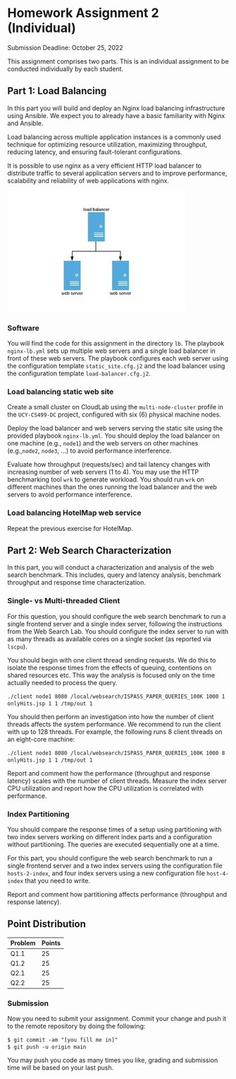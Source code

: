 # Homework Assignment 2 (Individual)

Submission Deadline: October 25, 2022

This assignment comprises two parts. This is an individual assignment to be conducted individually by each student.

## Part 1: Load Balancing

In this part you will build and deploy an Nginx load balancing infrastructure using Ansible. 
We expect you to already have a basic familiarity with Nginx and Ansible. 

Load balancing across multiple application instances is a commonly used technique for optimizing resource utilization, maximizing throughput, reducing latency, and ensuring fault-tolerant configurations.

It is possible to use nginx as a very efficient HTTP load balancer to distribute traffic to several application servers and to improve performance, scalability and reliability of web applications with nginx.

![load balancer](figures/lb.jpg)

### Software 

You will find the code for this assignment in the directory `lb`. 
The playbook `nginx-lb.yml` sets up multiple web servers and a single load balancer in front of these web servers. 
The playbook configures each web server using the configuration template `static_site.cfg.j2` and 
the load balancer using the configuration template `load-balancer.cfg.j2`.

### Load balancing static web site

Create a small cluster on CloudLab using the `multi-node-cluster` profile in the `UCY-CS499-DC` project, configured with six (6) physical machine nodes.

Deploy the load balancer and web servers serving the static site using the provided playbook `nginx-lb.yml`. 
You should deploy the load balancer on one machine (e.g., `node1`) and the web servers on other machines (e.g.,`node2`, `node3`, ...) to avoid performance interference.

Evaluate how throughput (requests/sec) and tail latency changes with increasing number of web servers (1 to 4).
You may use the HTTP benchmarking tool `wrk` to generate workload.
You should run `wrk` on different machines than the ones running the load balancer and the web servers to avoid performance interference.

### Load balancing HotelMap web service

Repeat the previous exercise for HotelMap.

## Part 2: Web Search Characterization

In this part, you will conduct a characterization and analysis of the web search benchmark. This includes, query and latency analysis, benchmark throughput and response time characterization.

### Single- vs Multi-threaded Client

For this question, you should configure the web search benchmark to run a single frontend server and a single index server, following the instructions from the Web Search Lab. You should configure the index server to run with as many threads as available cores on a single socket (as reported via `lscpu`).

You should begin with one client thread sending requests. We do this to isolate the response times from the effects of queuing, contentions on shared resources etc. This way the analysis is focused only on the time actually needed to process the query.

```
./client node1 8080 /local/websearch/ISPASS_PAPER_QUERIES_100K 1000 1 onlyHits.jsp 1 1 /tmp/out 1
```

You should then perform an investigation into how the number of client threads affects the system performance. We recommend to run the client with up to 128 threads. For example, the following runs 8 client threads on an eight-core machine:

```
./client node1 8080 /local/websearch/ISPASS_PAPER_QUERIES_100K 1000 8 onlyHits.jsp 1 1 /tmp/out 1
```

Report and comment how the performance (throughput and response latency) scales with the number of client threads. Measure the index server CPU utilization and report how the CPU utilization is correlated with performance.

### Index Partitioning

You should compare the response times of a setup using partitioning with two index servers working on different index parts and a configuration without partitioning. The queries are executed sequentially one at a time.

For this part, you should configure the web search benchmark to run a single frontend server and a two index servers using the configuration file `hosts-2-index`, and four index servers using a new configuration file `host-4-index` that you need to write.

Report and comment how partitioning affects performance (throughput and response latency).

## Point Distribution

| Problem    | Points |
|------------|--------|
| Q1.1       | 25     |
| Q1.2       | 25     |
| Q2.1       | 25     |
| Q2.2       | 25     |

### Submission

Now you need to submit your assignment. Commit your change and push it to the remote repository by doing the following:

```
$ git commit -am "[you fill me in]"
$ git push -u origin main
```

You may push you code as many times you like, grading and submission time will be based on your last push.

